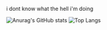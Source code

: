 i dont know what the hell i'm doing

![Anurag's GitHub stats](https://github-readme-stats.vercel.app/api?username=Image-Is-Random&show_icons=true&bg_color=00000000) ![Top Langs](https://github-readme-stats.vercel.app/api/top-langs/?username=Image-Is-Random&layout=compact&show_icons=true&bg_color=00000000)
